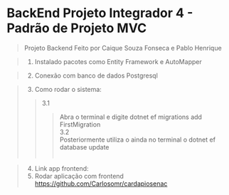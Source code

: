 # BackEnd Projeto Integrador 4 - Padrão de Projeto MVC
> Projeto Backend Feito por Caique Souza Fonseca e Pablo Henrique

>1. Instalado pacotes como Entity Framework e AutoMapper <br>

>2. Conexão com banco de dados Postgresql <br>

>3. Como rodar o sistema:
>> 3.1 <br>
>>> Abra o terminal e digite dotnet ef migrations add FirstMigration <br>
>> 3.2 <br>
>>> Posteriormente utiliza o ainda no terminal o dotnet ef database update <br><br>

>4. Link app frontend: 
>5. Rodar aplicação com frontend https://github.com/Carlosomr/cardapiosenac

